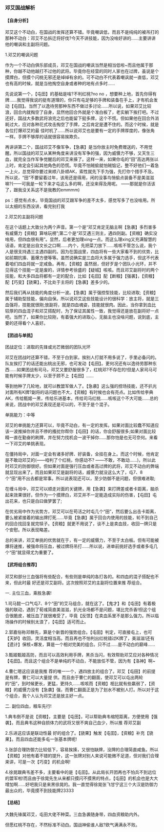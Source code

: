 ### 邓艾国战解析

#### 【自身分析】

邓艾这个不动白，在国战的发挥还算不错。毕竟嘲讽低，而且不是纯纯的被吊打的那种不动白：邓艾不怂拆迁将好伐?今天不讲技能，因为没啥好讲的……主要讲讲他的嘲讽和主副将问题。

1.邓艾的嘲讽问题

作为一个不动白俱乐部成员，邓艾在国战的嘲讽当然是相当低啦~而且他属于那种，你越不动他越打不过他的武将。毕竟你在经营的同时人家也在过牌，虽说是个摸牌白，但摸个闪桃无邪还是绰绰有余的。可不动白不代表着嘲讽就一直低，邓艾也有高的时候，就是当他掏空自身或者种的地有点多时……

先说说第一个，【屯田】的基础是啥?不判红桃?no no ，想要种上地，首先你得有牌……我觉得我说的挺有道理的，你只有屯足够的手牌和装备在手上，才有机会发动【屯田】。当然了以逸待劳那种东西不做过多讨论……所以说，如果邓艾比较浪，回合内就掏空了自身，显然他回合外就是个准白板了，老实躺下挨打吧。不过还好，国战大多数武将浪完之后也能留下挺多牌，这个不慌。但如果他在回合外消耗过大，应对各种花式攻击掏空了手牌，之后肯定是遭不住的。而这个时候，就是各位打爆邓艾的最 佳时机了……所以说邓艾也是要有一定的手牌厚度的，像张角一样。手牌不够厚的话就很容易挨欺负。

再讲讲第二个，国战邓艾不像军争，【急袭】是当你放主时免费赠送的，不用觉醒。所以国战的邓艾从某种角度来讲没有军争的强，因为威慑力不够，又天生三血，就完全当作军争觉醒后的邓艾来揍了。这样一来，如果你屯的“田”高达两张以上时，肯定会引起其他角色的恐慌。毕竟不怕贼偷就怕贼惦记，整不好他们一着急一上火，总觉得你要过来顺八卦顺AK，索性就先下手为强，先打你个措手不及。所以说，“田”不要留着过年，该用还是得用，闲的没事鸟悄偷点装备不是美滋滋嘛?(——可我是一轮下来才屯这么多的啊，还没来得及用呢。 ——那就是你活该了，跟我没关系这不是我教的emmmm)

ps：感觉有点水，毕竟国战的邓艾跟军争的差不太多，感觉写多了也没啥用。所以太细的东西没讲，看完别打我

2.邓艾的主副将问题

在这个话题上大致分为两个声音。第一个是“邓艾肯定无脑主啊【急袭】多烈害多有威慑力【资粮】算啥玩楞”;第二个是“邓艾遇三则主，遇四则副。【资粮】确实没啥用，但四血很有用”。显然，后者更加理xing一点。而这么理xing又充满智慧的话语，肯定是出自文长之口啊……内个，先把菜刀放下……咳咳不管怎么说，我个人是很支持遇三主遇四副的。因为在国战里，四血将有一些大家看不到的优势，比如前期抗揍、蓄爆方便等等。虽然说确实是三血将大多属于强力选手，但这不代表着咱们四血将就一定咸鱼。再有，【资粮】虽然弱，但好歹是个团队小光环，并不见得这个技能一定是废的，详情参考徐盛的【疑城】咳咳。而且邓艾副将时的两个技能，和大多四血将都有一定的配合，比如【屯田】配【断粮】【强袭】，【资粮】配【巧变】【骁果】，不比处于主将的【急袭】差多少的。

然后我们再从技能的角度分析一波。【急袭】属于强控型技能，比较进取;【资粮】属于辅助型技能，偏向自保。所以说邓艾这些技能设计的很科学：放主将，就是三血强将，技能就很刚;放副将，就是四血魂姿，技能就很肉。因此，当你拿到血比较厚的四血混子和邓艾搭配时，为了保证其属性一致，我觉得还是放在副将好一点吧。当然了，如果你比较刚，有着强大的进取心，无脑主也没啥问题，说到底，主要的还得看个人喜好。

#### 【团战与单挑】

团战定位：进取的先锋或光芒微弱的团队光环

邓艾在团战时还算不错，不至于白到家。挨别人打就不用多说了，手里必备闪的。队友挨打了的话还能出桃出无邪，也可发动【屯田】。更何况还有以逸待劳那种东西……如果团战有司马，邓艾又要舒服很多了，红桃邓?不存在的!但是人家司马可能有时候手牌太少，以至于顾不上【屯田】……

等到他种了几轮地，就可以教盟军做人了。【急袭】这么强的控场技能，还不扒光对面所有K牌?副将的话问题也不大，【资粮】有时候也会有亮点。比如传给李典AK，传给甄姬一黑，传给乐进基本，传给司马红桃……咳咳这个不大可能……总的来说，团战中的邓艾表现还是可以的，不至于是个混子。

单挑能力：中等

邓艾的单挑能力还算可以，毕竟不动白，有一定的发挥。如果对面比较蠢不知道应该一波推掉你并且不停的搔扰你帮你【屯田】的话，你会舒服很多;如果对面比较精一直在勤奋的刷牌，并在努力找机会一波干掉你……那你怕是也无可奈何。来看一下邓艾的单挑表现。

在僵持局中，对面一定会有诸多好牌、好装备，全挂在身上。而这个时候，他肯定是不敢动邓艾的(——咱判了个红桃，你感动不? ——不敢，不敢动……)，所以此时邓艾的防御很好。但如果对面是强行压血或者高过牌的武将，邓艾不动白的弊端就显现出来了。而且如果邓艾是副将的话，威慑力就没这么大了，屯7、8个“田”用不出去都是常事。所以说表现还可以，至少防御不是问题，但很难进取;

在缠斗局中，邓艾可以顺走对面的关键牌，用【急袭】来打牌差或者卡距离，脑杀起来效果很好。但作为一个摸牌白，邓艾并不一定能造成实际的伤害，【屯田】屯出花来，也只是白曰做梦罢了;

在优劣局中作为劣势方，邓艾可以在苟活之时屯几个“田”，然后要么出击卡距离，要么被紧接着的输出牌打死……毕竟【急袭】属于回合内使用的技能，轮不到自己的回合找回复就完犊子。【资粮】就更不用说了，谈不上是卖血技，收回一牌只是个安慰。所以表现略差。

总的来讲，邓艾单挑的优势就在于，有一定的威慑力，不至于太白板。但有可能被爆将速推，被强命将压血，被过牌将吊打……所以说，进单前挑好选手或者多屯几个“田”就显得尤为重要了。

#### 【武将组合推荐】

邓艾和部分三血强将有些配合，有些则是单纯的各打各的。和四血的混子搭配也不来，但此时最 好还是邓艾副将。这次按照邓艾的主副将位置来推 荐组合。

一. 主位三血，乘胜急袭!

1.司马懿一口气屯7、8个“田”的艾马组合，就在这了。【鬼才】和【屯田】有着极强的联动，遇到了荀彧简直美滋滋，扒光全场都不是问题，堪比完杀香!但这个组合很脆皮，被压血了就很难受了，毕竟【反馈】在卖血系里不是那么强力。所以临场操作的时候别太浪了，【屯田】适可而止。

2.郭嘉俗称邓稼先，算是个新晋的强势组合。【屯田】判定，可直接屯上，也可【天妒】收回，灵活度相当高。而且再也不怕判出红桃错过K牌了，美滋滋!还有【遗计】保核+爆发，算是一个相对完美的组合。只不过……是不动白的巅峰……

3.甄姬甄姬高防，而且可以高效利用手牌，黑杀当闪，有效帮助邓艾应对各种情况【屯田】。而且这个组合不是单纯的不动白，不能放任不管，因为有【洛神】啊~

4.曹仁嗯这应该是我推 荐的唯一一个，遇四放主的组合了。邓艾【屯田】的前提是有牌，曹仁可以大量提 供。而且由于曹仁的翻面，使邓艾可以屯出两轮的“田”，到时候更长，更猛，更持久……咳咳而【资粮】相比就有些羸弱了，【资粮】的威慑力没有【急袭】强，而曹仁翻面正是为了划水不被别人打。所以对于这个组合，我个人认为邓艾还是放主好一点。

二. 副位四血，粮车先行!

1.典韦倒不是说【资粮】，主要是【屯田】，可以帮助典韦缩短距离，方便使用【强袭】。而且典韦这种自损体力的武将又很不爽自己血少，所以推 荐邓艾副

2.乐进这应该是联动性最 好的组合了。【骁果】触发【屯田】，【资粮】补充【骁果】。而且四血还能多屯一张基本牌呢!

3.张郃合理防御力比较低下，容易挨揍，又很怕缺牌，没牌的合理简直咸鱼。所以【资粮】对他有着不错的提升，这一张牌对别人来说可能微不足道，但对我们合理来讲，可是一次【巧变】的机会啊!

4.徐晃跟典韦差不多，主要看中的是【屯田】。从此局长开团再也不怕兵不到远位的盟军啦!而且由于徐晃先生从来都只摸闪不摸黑的特点，【屯田】的机会也是大大增加啊……好吧我只是来黑徐晃的。我一直觉得徐晃张飞甘宁这三个大汉是防御力最出众的，毕竟摸不到技能牌23333

#### 【总结】

大魏先锋属邓艾，屯田大佬不种菜。三血急袭随身带，四血资粮助内外。

但愿红桃不存在，不然标准不动白。国战神偷谁人敌?欧气满满永不败。
